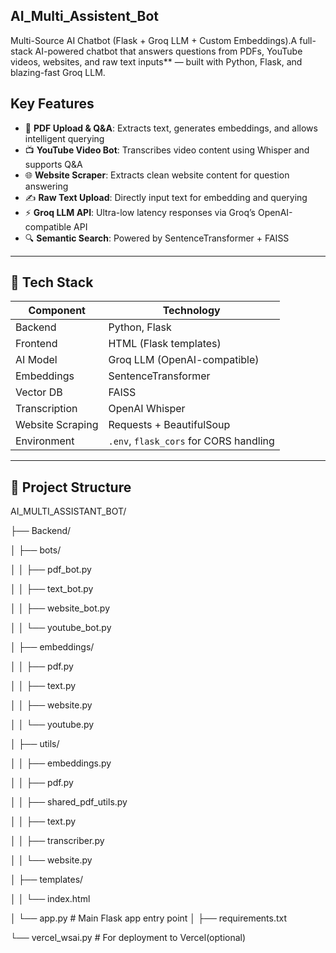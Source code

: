 ﻿## AI_Multi_Assistent_Bot
 
Multi-Source AI Chatbot (Flask + Groq LLM + Custom Embeddings).A full-stack AI-powered chatbot that answers questions from PDFs, YouTube videos, websites, and raw text inputs** — built with Python, Flask, and blazing-fast Groq LLM.

## Key Features

- 📄 **PDF Upload & Q&A**: Extracts text, generates embeddings, and allows intelligent querying
- 📺 **YouTube Video Bot**: Transcribes video content using Whisper and supports Q&A
- 🌐 **Website Scraper**: Extracts clean website content for question answering
- ✍️ **Raw Text Upload**: Directly input text for embedding and querying
- ⚡ **Groq LLM API**: Ultra-low latency responses via Groq’s OpenAI-compatible API
- 🔍 **Semantic Search**: Powered by SentenceTransformer + FAISS

---

## 🧱 Tech Stack

| Component        | Technology               |
|------------------|---------------------------|
| Backend          | Python, Flask             |
| Frontend         | HTML (Flask templates)    |
| AI Model         | Groq LLM (OpenAI-compatible) |
| Embeddings       | SentenceTransformer       |
| Vector DB        | FAISS                     |
| Transcription    | OpenAI Whisper            |
| Website Scraping | Requests + BeautifulSoup  |
| Environment      | `.env`, `flask_cors` for CORS handling |

---

## 📂 Project Structure

AI_MULTI_ASSISTANT_BOT/

├── Backend/

│ ├── bots/

│ │ ├── pdf_bot.py

│ │ ├── text_bot.py

│ │ ├── website_bot.py

│ │ └── youtube_bot.py

│ ├── embeddings/

│ │ ├── pdf.py

│ │ ├── text.py

│ │ ├── website.py

│ │ └── youtube.py

│ ├── utils/

│ │ ├── embeddings.py

│ │ ├── pdf.py

│ │ ├── shared_pdf_utils.py

│ │ ├── text.py

│ │ ├── transcriber.py

│ │ └── website.py

│ ├── templates/

│ │ └── index.html

│ └── app.py # Main Flask app entry point
│
├── requirements.txt

└── vercel_wsai.py # For deployment to Vercel(optional)






